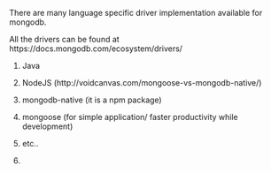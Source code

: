 There are many language specific driver implementation available for mongodb.

All the drivers can be found at https:\/\/docs.mongodb.com\/ecosystem\/drivers\/

1. Java

2. NodeJS \(http:\/\/voidcanvas.com\/mongoose-vs-mongodb-native\/\)

  1. mongodb-native \(it is a npm package\)
  2. mongoose \(for simple application\/ faster productivity while development\)


1. etc..

2. 

